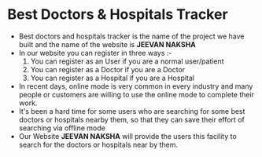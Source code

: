 # Best Doctors & Hospitals Tracker 
* Best doctors and hospitals tracker is the name of the project we have built and the name of the website is **JEEVAN NAKSHA**
* In our website you can register in three ways :-
   1. You can register as an User if you are a normal user/patient
   2. You can register as a Doctor if you are a Doctor
   3. You can register as a Hospital if you are a Hospital
* In recent days, online mode is very common in every industry and many people or customers are willing to use the online mode to complete their work.
* It's been a hard time for some users who are searching for some best doctors or hospitals nearby them, so that they can save their effort of searching via offline mode
* Our Website **JEEVAN NAKSHA** will provide the users this facility to search for the doctors or hospitals near by them.
